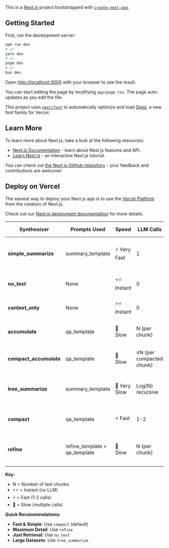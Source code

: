 This is a [Next.js](https://nextjs.org) project bootstrapped with [`create-next-app`](https://nextjs.org/docs/app/api-reference/cli/create-next-app).

## Getting Started

First, run the development server:

```bash
npm run dev
# or
yarn dev
# or
pnpm dev
# or
bun dev
```

Open [http://localhost:3000](http://localhost:3000) with your browser to see the result.

You can start editing the page by modifying `app/page.tsx`. The page auto-updates as you edit the file.

This project uses [`next/font`](https://nextjs.org/docs/app/building-your-application/optimizing/fonts) to automatically optimize and load [Geist](https://vercel.com/font), a new font family for Vercel.

## Learn More

To learn more about Next.js, take a look at the following resources:

- [Next.js Documentation](https://nextjs.org/docs) - learn about Next.js features and API.
- [Learn Next.js](https://nextjs.org/learn) - an interactive Next.js tutorial.

You can check out [the Next.js GitHub repository](https://github.com/vercel/next.js) - your feedback and contributions are welcome!

## Deploy on Vercel

The easiest way to deploy your Next.js app is to use the [Vercel Platform](https://vercel.com/new?utm_medium=default-template&filter=next.js&utm_source=create-next-app&utm_campaign=create-next-app-readme) from the creators of Next.js.

Check out our [Next.js deployment documentation](https://nextjs.org/docs/app/building-your-application/deploying) for more details.

| Synthesizer | Prompts Used | Speed | LLM Calls | Simple Explanation |
|-------------|--------------|-------|-----------|-------------------|
| **simple_summarize** | summary_template | ⚡ Very Fast | 1 | Cuts text to fit one prompt, quick but may lose info |
| **no_text** | None | ⚡⚡ Instant | 0 | Just fetches nodes without LLM processing |
| **context_only** | None | ⚡⚡ Instant | 0 | Returns raw concatenated text chunks |
| **accumulate** | qa_template | 🐌 Slow | N (per chunk) | Runs same query on each chunk separately |
| **compact_accumulate** | qa_template | 🐌 Slow | ≤N (per compacted chunk) | Like accumulate but compacts chunks first |
| **tree_summarize** | summary_template | 🐌 Very Slow | Log(N) recursive | Builds summary tree by recursively summarizing |
| **compact** | qa_template | ⚡ Fast | 1-2 | Compacts chunks, then processes (default) |
| **refine** | refine_template + qa_template | 🐌 Slow | N (per chunk) | Builds answer step-by-step through each chunk |

**Key:**
- N = Number of text chunks
- ⚡⚡ = Instant (no LLM)
- ⚡ = Fast (1-2 calls)
- 🐌 = Slow (multiple calls)

**Quick Recommendations:**
- **Fast & Simple**: Use `compact` (default)
- **Maximum Detail**: Use `refine` 
- **Just Retrieval**: Use `no_text`
- **Large Datasets**: Use `tree_summarize`